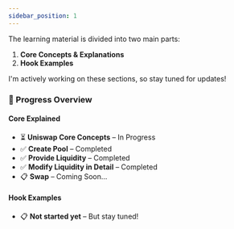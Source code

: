 ```yaml
---
sidebar_position: 1
---
```




The learning material is divided into two main parts:

1. **Core Concepts & Explanations**
2. **Hook Examples**

I'm actively working on these sections, so stay tuned for updates!



### 📂 Progress Overview

#### **Core Explained**

- ⏳ **Uniswap Core Concepts** – In Progress
- ✅ **Create Pool** – Completed
- ✅ **Provide Liquidity** – Completed
- ✅ **Modify Liquidity in Detail** – Completed
- 📋 **Swap** – Coming Soon...

#### **Hook Examples**

- 📋 **Not started yet** – But stay tuned!
